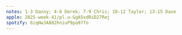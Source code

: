 ```yaml
---
notes: 1-3 Danny; 4-6 Derek; 7-9 Chris; 10-12 Taylor; 13-15 Dave
apple: 2025-week-41/pl.u-GgA5xdRiD27Rej
spotify: 6iqHwJA802hniuP9pa97fo
---
```


